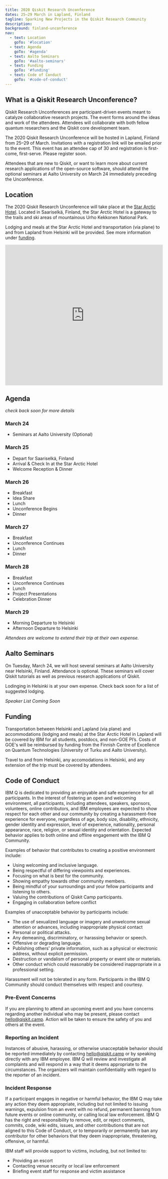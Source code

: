 ```yaml
---
title: 2020 Qiskit Research Unconference
dates: 25–29 March in Lapland, Finland
tagline: Sparking New Projects in the Qiskit Research Community
description:
background: finland-unconference
nav:
  - text: Location
    goTo: '#location'
  - text: Agenda
    goTo: '#agenda'
  - text: Aalto Seminars
    goTo: '#aalto-seminars'
  - text: Funding
    goTo: '#funding'
  - text: Code of Conduct
    goTo: '#code-of-conduct'
---
```


## What is a Qiskit Research Unconference?

Qiskit Research Unconferences are participant-driven events meant to catalyze collaborative research projects. The event forms around the ideas and work of the attendees. Attendees will collaborate with both fellow quantum researchers and the Qiskit core development team. 

The 2020 Qiskit Research Unconference will be hosted in Lapland, Finland from 25–29 of March. Invitations with a registration link will be emailed prior to the event. This event has an attendee cap of 30 and registration is first-come, first-serve. Please register soon. 

Attendees that are new to Qiskit, or want to learn more about current research applications of the open-source software, should attend the optional seminars at Aalto University on March 24 immediately preceding the Unconference. 

## Location

The  2020 Qiskit Research Unconference will take place at the [Star Arctic Hotel](https://stararctichotel.com/). Located in Saariselkä, Finland, the Star Arctic Hotel is a gateway to the trails and ski areas of mountainous Urho Kekkonen National Park.

Lodging and meals at the Star Arctic Hotel and transportation (via plane) to and from Lapland from Helsinki will be provided. See more information under [funding](#funding).

<iframe src="https://www.google.com/maps/embed?pb=!1m18!1m12!1m3!1d6756869.517052683!2d17.66159026972095!3d65.57768934892147!2m3!1f0!2f0!3f0!3m2!1i1024!2i768!4f13.1!3m3!1m2!1s0x45cd43a094323867%3A0x3d6d61fa406c39cd!2sStar%20Arctic%20Hotel!5e0!3m2!1sen!2sus!4v1576092755370!5m2!1sen!2sus" width="100%" height="450" frameborder="0" style="border:0;" allowfullscreen=""></iframe>

## Agenda
_check back soon for more details_

### March 24
-	Seminars at Aalto University (Optional)

### March 25
-	Depart for Saariselkä, Finland
- Arrival & Check In at the Star Arctic Hotel
-	Welcome Reception & Dinner 

### March 26
- Breakfast
-	Idea Share
- Lunch
-	Unconference Begins
-	Dinner

### March 27
- Breakfast	
- Unconference Continues
- Lunch
- Dinner

### March 28
- Breakfast
- Unconference Continues
- Lunch
- Project Presentations
- Celebration Dinner

### March 29
- Morning Departure to Helsinki
- Afternoon Departure to Helsinki


_Attendees are welcome to extend their trip at their own expense._

## Aalto Seminars

On Tuesday, March 24, we will host several seminars at Aalto University near Helsinki, Finland. Attendance is optional. These seminars will cover Qiskit tutorials as well as previous research applications of Qiskit. 

Lodinging in Helsinki is at your own expense. Check back soon for a list of suggested lodging. 

_Speaker List Coming Soon_

## Funding

Transportation between Helsinki and Lapland (via plane) and accommodations (lodging and meals) at the Star Arctic Hotel in Lapland will be covered by IBM for all students, postdocs, and non-GOE PI’s. Costs of GOE's will be reimbursed by funding from the Finnish Centre of Excellence on Quantum Technologies (University of Turku and Aalto University).

Travel to and from Helsinki, any accomodations in Helsinki, and any extension of the trip must be covered by attendees. 




## Code of Conduct

IBM Q is dedicated to providing an enjoyable and safe experience for all participants. In the interest of fostering an open and welcoming environment, all participants, including attendees, speakers, sponsors, volunteers, online contributors, and IBM employees are expected to show respect for each other and our community by creating a harassment-free experience for everyone, regardless of age, body size, disability, ethnicity, gender identity and expression, level of experience, nationality, personal appearance, race, religion, or sexual identity and orientation. Expected behavior applies to both online and offline engagement with the IBM Q Community.

Examples of behavior that contributes to creating a positive environment include:

- Using welcoming and inclusive language.
- Being respectful of differing viewpoints and experiences.
- Focusing on what is best for the community.
- Showing empathy towards other community members.
- Being mindful of your surroundings and your fellow participants and listening to others.
- Valuing the contributions of Qiskit Camp participants.
- Engaging in collaboration before conflict

Examples of unacceptable behavior by participants include:

- The use of sexualized language or imagery and unwelcome sexual attention or advances, including inappropriate physical contact
- Personal or political attacks.
- Any demeaning, discriminatory, or harassing behavior or speech.
- Offensive or degrading language.
- Publishing others' private information, such as a physical or electronic address, without explicit permission.
- Destruction or vandalism of personal property or event site or materials.
- Other conduct which could reasonably be considered inappropriate in a professional setting.

Harassment will not be tolerated in any form. Participants in the IBM Q Community should conduct themselves with respect and courtesy.

### Pre-Event Concerns

If you are planning to attend an upcoming event and you have concerns regarding another individual who may be present, please contact [hello@qiskit.camp](mailto:hello@qiskit.camp). Action will be taken to ensure the safety of you and others at the event.

### Reporting an Incident

Instances of abusive, harassing, or otherwise unacceptable behavior should be reported immediately by contacting [hello@qiskit.camp](mailto:hello@qiskit.camp) or by speaking directly with any IBM employee. IBM Q will review and investigate all complaints and will respond in a way that it deems appropriate to the circumstances. The organizers will maintain confidentiality with regard to the reporter of an incident.

### Incident Response

If a participant engages in negative or harmful behavior, the IBM Q may take any action they deem appropriate, including but not limited to issuing warnings, expulsion from an event with no refund, permanent banning from future events or online community, or calling local law enforcement. IBM Q has the right and responsibility to remove, edit, or reject comments, commits, code, wiki edits, issues, and other contributions that are not aligned to this Code of Conduct, or to temporarily or permanently ban any contributor for other behaviors that they deem inappropriate, threatening, offensive, or harmful.

IBM staff will provide support to victims, including, but not limited to:

- Providing an escort
- Contacting venue security or local law enforcement
- Briefing event staff for response and victim assistance

